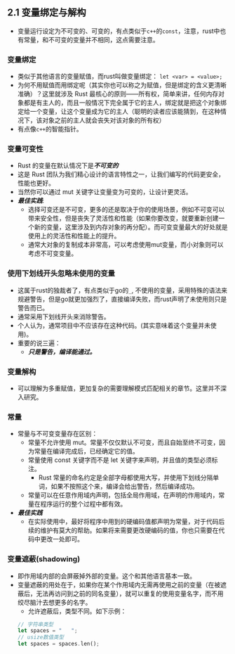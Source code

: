 ## 2.1 变量绑定与解构

- 变量运行设定为不可变的、可变的，有点类似于`c++`的`const`，注意，rust中也有常量，和不可变的变量并不相同，这点需要注意。

### 变量绑定

- 类似于其他语言的变量赋值，而rust叫做变量绑定：
    ```let <var> = <value>;```
- 为何不用赋值而用绑定呢（其实你也可以称之为赋值，但是绑定的含义更清晰准确）？这里就涉及 Rust 最核心的原则——所有权，简单来讲，任何内存对象都是有主人的，而且一般情况下完全属于它的主人，绑定就是把这个对象绑定给一个变量，让这个变量成为它的主人（聪明的读者应该能猜到，在这种情况下，该对象之前的主人就会丧失对该对象的所有权）
- 有点像`c++`的智能指针。

### 变量可变性

- Rust 的变量在默认情况下是***不可变的***
- 这是 Rust 团队为我们精心设计的语言特性之一，让我们编写的代码更安全，性能也更好。
- 当然你可以通过 mut 关键字让变量变为可变的，让设计更灵活。
- ***最佳实践***:
  - 选择可变还是不可变，更多的还是取决于你的使用场景，例如不可变可以带来安全性，但是丧失了灵活性和性能（如果你要改变，就要重新创建一个新的变量，这里涉及到内存对象的再分配）。而可变变量最大的好处就是使用上的灵活性和性能上的提升。
  - 通常大对象的复制成本非常高，可以考虑使用mut变量，而小对象则可以考虑不可变变量。
  
### 使用下划线开头忽略未使用的变量

- 这属于rust的独裁者了，有点类似于go的`_`, 不使用的变量，采用特殊的语法来规避警告，但是go就更加强烈了，直接编译失败，而rust声明了未使用则只是警告而已。
- 通常采用下划线开头来消除警告。
- 个人认为，通常项目中不应该存在这种代码。(其实意味着这个变量并未使用)。
- 重要的说三遍：
  - ***只是警告，编译能通过。***
  
### 变量解构

- 可以理解为多重赋值，更加复杂的需要理解模式匹配相关的章节。这里并不深入研究。

### 常量

- 常量与不可变变量存在区别：
  - 常量不允许使用 mut。常量不仅仅默认不可变，而且自始至终不可变，因为常量在编译完成后，已经确定它的值。
  - 常量使用 const 关键字而不是 let 关键字来声明，并且值的类型必须标注。
    - Rust 常量的命名约定是全部字母都使用大写，并使用下划线分隔单词，如果不按照这个来，编译会给出警告，然后编译成功。
  - 常量可以在任意作用域内声明，包括全局作用域，在声明的作用域内，常量在程序运行的整个过程中都有效。
- ***最佳实践***
  - 在实际使用中，最好将程序中用到的硬编码值都声明为常量，对于代码后续的维护有莫大的帮助。如果将来需要更改硬编码的值，你也只需要在代码中更改一处即可。

### 变量遮蔽(shadowing)

- 即作用域内部的会屏蔽掉外部的变量。这个和其他语言基本一致。
- 变量遮蔽的用处在于，如果你在某个作用域内无需再使用之前的变量（在被遮蔽后，无法再访问到之前的同名变量），就可以重复的使用变量名字，而不用绞尽脑汁去想更多的名字。
  - 允许遮蔽后，类型不同。如下示例：
  ```rust
  // 字符串类型
  let spaces = "   ";
  // usize数值类型
  let spaces = spaces.len();
  ```